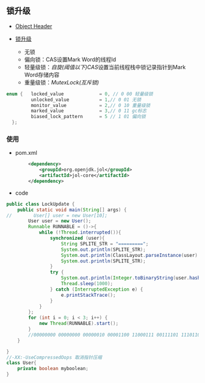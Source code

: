 ## 锁升级

* [Object Header](https://segmentfault.com/a/1190000037643624)

* [锁升级](https://mp.weixin.qq.com/s/esLXkYi3KiYMxYDiVXSnkA)
  
  - 无锁
  - 偏向锁：CAS设置Mark Word的线程Id
  - 轻量级锁：*自旋(阈值以下)CAS*设置当前线程栈中锁记录指针到Mark Word存储内容
  - 重量级锁：*MutexLock(互斥锁)*

```c
enum {   locked_value             = 0, // 0 00 轻量级锁
         unlocked_value           = 1,// 0 01 无锁
         monitor_value            = 2,// 0 10 重量级锁
         marked_value             = 3,// 0 11 gc标志
         biased_lock_pattern      = 5 // 1 01 偏向锁
  };
```

### 使用

* pom.xml

```xml
		<dependency>
			<groupId>org.openjdk.jol</groupId>
			<artifactId>jol-core</artifactId>
		</dependency>
```

* code

```java
public class LockUpdate {
    public static void main(String[] args) {
//        User[] user = new User[10];
        User user = new User();
        Runnable RUNNABLE = ()->{
            while (!Thread.interrupted()){
                synchronized (user){
                    String SPLITE_STR = "=========";
                    System.out.println(SPLITE_STR);
                    System.out.println(ClassLayout.parseInstance(user).toPrintable());
                    System.out.println(SPLITE_STR);
                }
                try {
                    System.out.println(Integer.toBinaryString(user.hashCode()));
                    Thread.sleep(1000);
                } catch (InterruptedException e) {
                    e.printStackTrace();
                }
            }
        };
        for (int i = 0; i < 3; i++) {
            new Thread(RUNNABLE).start();
        }
        //00000000 00000000 00000010 00001100 11000111 00111101 11101101 00000010
    }

}
//-XX:-UseCompressedOops 取消指针压缩
class User{
    private boolean myboolean;
}
```